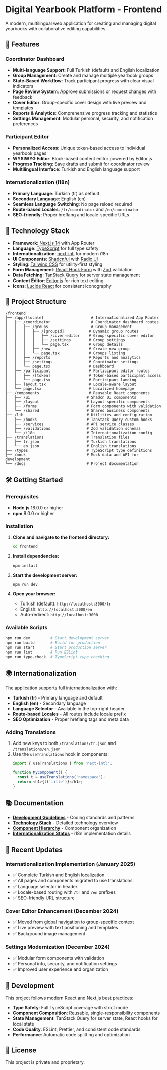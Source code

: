 # Digital Yearbook Platform - Frontend

A modern, multilingual web application for creating and managing digital yearbooks with collaborative editing capabilities.

## 🌟 Features

### **Coordinator Dashboard**
- **Multi-language Support**: Full Turkish (default) and English localization
- **Group Management**: Create and manage multiple yearbook groups
- **State-Based Workflow**: Track participant progress with clear visual indicators
- **Page Review System**: Approve submissions or request changes with feedback
- **Cover Editor**: Group-specific cover design with live preview and templates
- **Reports & Analytics**: Comprehensive progress tracking and statistics
- **Settings Management**: Modular personal, security, and notification preferences

### **Participant Editor**
- **Personalized Access**: Unique token-based access to individual yearbook pages
- **WYSIWYG Editor**: Block-based content editor powered by Editor.js
- **Progress Tracking**: Save drafts and submit for coordinator review
- **Multilingual Interface**: Turkish and English language support

### **Internationalization (i18n)**
- **Primary Language**: Turkish (tr) as default
- **Secondary Language**: English (en)
- **Seamless Language Switching**: No page reload required
- **Route-based Locales**: `/tr/coordinator` and `/en/coordinator`
- **SEO-friendly**: Proper hreflang and locale-specific URLs

## 🚀 Technology Stack

- **Framework**: [Next.js 14](https://nextjs.org/) with App Router
- **Language**: [TypeScript](https://www.typescriptlang.org/) for full type safety
- **Internationalization**: [next-intl](https://next-intl-docs.vercel.app/) for modern i18n
- **UI Components**: [Shadcn/ui](https://ui.shadcn.com/) with [Radix UI](https://www.radix-ui.com/)
- **Styling**: [Tailwind CSS](https://tailwindcss.com/) for utility-first styling
- **Form Management**: [React Hook Form](https://react-hook-form.com/) with [Zod](https://zod.dev/) validation
- **Data Fetching**: [TanStack Query](https://tanstack.com/query/latest) for server state management
- **Content Editor**: [Editor.js](https://editorjs.io/) for rich text editing
- **Icons**: [Lucide React](https://lucide.dev/) for consistent iconography

## 📁 Project Structure

```
/frontend
├── /app/[locale]                     # Internationalized App Router
│   ├── /coordinator                  # Coordinator dashboard routes
│   │   ├── /groups                   # Group management
│   │   │   ├── /[groupId]           # Dynamic group routes
│   │   │   │   ├── /cover-editor    # Group-specific cover editor
│   │   │   │   ├── /settings        # Group settings
│   │   │   │   └── page.tsx         # Group details
│   │   │   ├── /new                 # Create new group
│   │   │   └── page.tsx             # Groups listing
│   │   ├── /reports                 # Reports and analytics
│   │   ├── /settings                # Coordinator settings
│   │   └── page.tsx                 # Dashboard
│   ├── /participant                 # Participant editor routes
│   │   ├── /[token]                 # Token-based participant access
│   │   └── page.tsx                 # Participant landing
│   ├── layout.tsx                   # Locale-aware layout
│   └── page.tsx                     # Localized homepage
├── /components                      # Reusable React components
│   ├── /ui                         # Shadcn UI components
│   ├── /layout                     # Layout-specific components
│   ├── /forms                      # Form components with validation
│   └── /shared                     # Shared business components
├── /lib                            # Utilities and configuration
│   ├── /hooks                      # TanStack Query custom hooks
│   ├── /services                   # API service classes
│   ├── /validations                # Zod validation schemas
│   └── /i18n                       # Internationalization config
├── /translations                   # Translation files
│   ├── tr.json                     # Turkish translations
│   └── en.json                     # English translations
├── /types                          # TypeScript type definitions
├── /mock                           # Mock data and API for development
└── /docs                           # Project documentation
```

## 🛠️ Getting Started

### Prerequisites
- **Node.js** 18.0.0 or higher
- **npm** 9.0.0 or higher

### Installation

1. **Clone and navigate to the frontend directory:**
   ```bash
   cd frontend
   ```

2. **Install dependencies:**
   ```bash
   npm install
   ```

3. **Start the development server:**
   ```bash
   npm run dev
   ```

4. **Open your browser:**
   - Turkish (default): `http://localhost:3000/tr`
   - English: `http://localhost:3000/en`
   - Auto-redirect: `http://localhost:3000`

### Available Scripts

```bash
npm run dev         # Start development server
npm run build       # Build for production
npm run start       # Start production server
npm run lint        # Run ESLint
npm run type-check  # TypeScript type checking
```

## 🌍 Internationalization

The application supports full internationalization with:

- **Turkish (tr)** - Primary language and default
- **English (en)** - Secondary language
- **Language Selector** - Available in the top-right header
- **Route-based Locales** - All routes include locale prefix
- **SEO Optimization** - Proper hreflang tags and meta data

### Adding Translations

1. Add new keys to both `/translations/tr.json` and `/translations/en.json`
2. Use the `useTranslations` hook in components:
   ```typescript
   import { useTranslations } from 'next-intl';
   
   function MyComponent() {
     const t = useTranslations('namespace');
     return <h1>{t('title')}</h1>;
   }
   ```

## 📚 Documentation

- **[Development Guidelines](./docs/development-guidelines.md)** - Coding standards and patterns
- **[Technology Stack](./docs/tech-stack.md)** - Detailed technology overview
- **[Component Hierarchy](./docs/component-hierarchy.md)** - Component organization
- **[Internationalization Status](./docs/internationalization-status.md)** - i18n implementation details

## 🔄 Recent Updates

### **Internationalization Implementation** (January 2025)
- ✅ Complete Turkish and English localization
- ✅ All pages and components migrated to use translations
- ✅ Language selector in header
- ✅ Locale-based routing with `/tr` and `/en` prefixes
- ✅ SEO-friendly URL structure

### **Cover Editor Enhancement** (December 2024)
- ✅ Moved from global navigation to group-specific context
- ✅ Live preview with text positioning and templates
- ✅ Background image management

### **Settings Modernization** (December 2024)
- ✅ Modular form components with validation
- ✅ Personal info, security, and notification settings
- ✅ Improved user experience and organization

## 🤝 Development

This project follows modern React and Next.js best practices:

- **Type Safety**: Full TypeScript coverage with strict mode
- **Component Composition**: Reusable, single-responsibility components
- **State Management**: TanStack Query for server state, React hooks for local state
- **Code Quality**: ESLint, Prettier, and consistent code standards
- **Performance**: Automatic code splitting and optimization

## 📄 License

This project is private and proprietary.